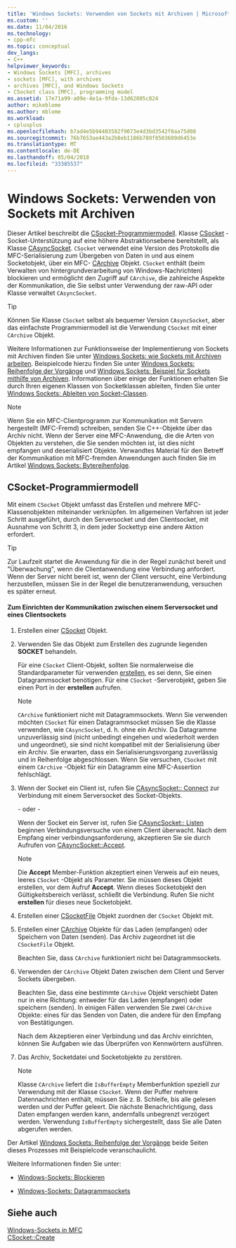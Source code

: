 ```yaml
---
title: 'Windows Sockets: Verwenden von Sockets mit Archiven | Microsoft Docs'
ms.custom: ''
ms.date: 11/04/2016
ms.technology:
- cpp-mfc
ms.topic: conceptual
dev_langs:
- C++
helpviewer_keywords:
- Windows Sockets [MFC], archives
- sockets [MFC], with archives
- archives [MFC], and Windows Sockets
- CSocket class [MFC], programming model
ms.assetid: 17e71a99-a09e-4e1a-9fda-13d62805c824
author: mikeblome
ms.author: mblome
ms.workload:
- cplusplus
ms.openlocfilehash: b7ad4e5b94403582f9073e4d3bd3542f8aa75d08
ms.sourcegitcommit: 76b7653ae443a2b8eb1186b789f8503609d6453e
ms.translationtype: MT
ms.contentlocale: de-DE
ms.lasthandoff: 05/04/2018
ms.locfileid: "33385537"
---
```

# <a name="windows-sockets-using-sockets-with-archives"></a>Windows Sockets: Verwenden von Sockets mit Archiven
Dieser Artikel beschreibt die [CSocket-Programmiermodell](#_core_the_csocket_programming_model). Klasse [CSocket](../mfc/reference/csocket-class.md) -Socket-Unterstützung auf eine höhere Abstraktionsebene bereitstellt, als Klasse [CAsyncSocket](../mfc/reference/casyncsocket-class.md). `CSocket` verwendet eine Version des Protokolls die MFC-Serialisierung zum Übergeben von Daten in und aus einem Socketobjekt, über ein MFC- [CArchive](../mfc/reference/carchive-class.md) Objekt. `CSocket` enthält (beim Verwalten von hintergrundverarbeitung von Windows-Nachrichten) blockieren und ermöglicht den Zugriff auf `CArchive`, die zahlreiche Aspekte der Kommunikation, die Sie selbst unter Verwendung der raw-API oder Klasse verwaltet `CAsyncSocket`.  
  
> [!TIP]
>  Können Sie Klasse `CSocket` selbst als bequemer Version `CAsyncSocket`, aber das einfachste Programmiermodell ist die Verwendung `CSocket` mit einer `CArchive` Objekt.  
  
 Weitere Informationen zur Funktionsweise der Implementierung von Sockets mit Archiven finden Sie unter [Windows Sockets: wie Sockets mit Archiven arbeiten](../mfc/windows-sockets-how-sockets-with-archives-work.md). Beispielcode hierzu finden Sie unter [Windows Sockets: Reihenfolge der Vorgänge](../mfc/windows-sockets-sequence-of-operations.md) und [Windows Sockets: Beispiel für Sockets mithilfe von Archiven](../mfc/windows-sockets-example-of-sockets-using-archives.md). Informationen über einige der Funktionen erhalten Sie durch Ihren eigenen Klassen von Socketklassen ableiten, finden Sie unter [Windows Sockets: Ableiten von Socket-Classen](../mfc/windows-sockets-deriving-from-socket-classes.md).  
  
> [!NOTE]
>  Wenn Sie ein MFC-Clientprogramm zur Kommunikation mit Servern hergestellt (MFC-Fremd) schreiben, senden Sie C++-Objekte über das Archiv nicht. Wenn der Server eine MFC-Anwendung, die die Arten von Objekten zu verstehen, die Sie senden möchten ist, ist dies nicht empfangen und deserialisiert Objekte. Verwandtes Material für den Betreff der Kommunikation mit MFC-fremden Anwendungen auch finden Sie im Artikel [Windows Sockets: Bytereihenfolge](../mfc/windows-sockets-byte-ordering.md).  
  
##  <a name="_core_the_csocket_programming_model"></a> CSocket-Programmiermodell  
 Mit einem `CSocket` Objekt umfasst das Erstellen und mehrere MFC-Klassenobjekten miteinander verknüpfen. Im allgemeinen Verfahren ist jeder Schritt ausgeführt, durch den Serversocket und den Clientsocket, mit Ausnahme von Schritt 3, in dem jeder Sockettyp eine andere Aktion erfordert.  
  
> [!TIP]
>  Zur Laufzeit startet die Anwendung für die in der Regel zunächst bereit und "Überwachung", wenn die Clientanwendung eine Verbindung anfordert. Wenn der Server nicht bereit ist, wenn der Client versucht, eine Verbindung herzustellen, müssen Sie in der Regel die benutzeranwendung, versuchen es später erneut.  
  
#### <a name="to-set-up-communication-between-a-server-socket-and-a-client-socket"></a>Zum Einrichten der Kommunikation zwischen einem Serversocket und eines Clientsockets  
  
1.  Erstellen einer [CSocket](../mfc/reference/csocket-class.md) Objekt.  
  
2.  Verwenden Sie das Objekt zum Erstellen des zugrunde liegenden **SOCKET** behandeln.  
  
     Für eine `CSocket` Client-Objekt, sollten Sie normalerweise die Standardparameter für verwenden [erstellen](../mfc/reference/casyncsocket-class.md#create), es sei denn, Sie einen Datagrammsocket benötigen. Für eine `CSocket` -Serverobjekt, geben Sie einen Port in der **erstellen** aufrufen.  
  
    > [!NOTE]
    >  `CArchive` funktioniert nicht mit Datagrammsockets. Wenn Sie verwenden möchten `CSocket` für einen Datagrammsocket müssen Sie die Klasse verwenden, wie `CAsyncSocket`, d. h. ohne ein Archiv. Da Datagramme unzuverlässig sind (nicht unbedingt eingehen und wiederholt werden und ungeordnet), sie sind nicht kompatibel mit der Serialisierung über ein Archiv. Sie erwarten, dass ein Serialisierungsvorgang zuverlässig und in Reihenfolge abgeschlossen. Wenn Sie versuchen, `CSocket` mit einem `CArchive` -Objekt für ein Datagramm eine MFC-Assertion fehlschlägt.  
  
3.  Wenn der Socket ein Client ist, rufen Sie [CAsyncSocket:: Connect](../mfc/reference/casyncsocket-class.md#connect) zur Verbindung mit einem Serversocket des Socket-Objekts.  
  
     - oder -   
  
     Wenn der Socket ein Server ist, rufen Sie [CAsyncSocket:: Listen](../mfc/reference/casyncsocket-class.md#listen) beginnen Verbindungsversuche von einem Client überwacht. Nach dem Empfang einer verbindungsanforderung, akzeptieren Sie sie durch Aufrufen von [CAsyncSocket::Accept](../mfc/reference/casyncsocket-class.md#accept).  
  
    > [!NOTE]
    >  Die **Accept** Member-Funktion akzeptiert einen Verweis auf ein neues, leeres `CSocket` -Objekt als Parameter. Sie müssen dieses Objekt erstellen, vor dem Aufruf **Accept**. Wenn dieses Socketobjekt den Gültigkeitsbereich verlässt, schließt die Verbindung. Rufen Sie nicht **erstellen** für dieses neue Socketobjekt.  
  
4.  Erstellen einer [CSocketFile](../mfc/reference/csocketfile-class.md) Objekt zuordnen der `CSocket` Objekt mit.  
  
5.  Erstellen einer [CArchive](../mfc/reference/carchive-class.md) Objekte für das Laden (empfangen) oder Speichern von Daten (senden). Das Archiv zugeordnet ist die `CSocketFile` Objekt.  
  
     Beachten Sie, dass `CArchive` funktioniert nicht bei Datagrammsockets.  
  
6.  Verwenden der `CArchive` Objekt Daten zwischen dem Client und Server Sockets übergeben.  
  
     Beachten Sie, dass eine bestimmte `CArchive` Objekt verschiebt Daten nur in eine Richtung: entweder für das Laden (empfangen) oder speichern (senden). In einigen Fällen verwenden Sie zwei `CArchive` Objekte: eines für das Senden von Daten, die andere für den Empfang von Bestätigungen.  
  
     Nach dem Akzeptieren einer Verbindung und das Archiv einrichten, können Sie Aufgaben wie das Überprüfen von Kennwörtern ausführen.  
  
7.  Das Archiv, Socketdatei und Socketobjekte zu zerstören.  
  
    > [!NOTE]
    >  Klasse `CArchive` liefert die `IsBufferEmpty` Memberfunktion speziell zur Verwendung mit der Klasse `CSocket`. Wenn der Puffer mehrere Datennachrichten enthält, müssen Sie z. B. Schleife, bis alle gelesen werden und der Puffer geleert. Die nächste Benachrichtigung, dass Daten empfangen werden kann, andernfalls unbegrenzt verzögert werden. Verwendung `IsBufferEmpty` sichergestellt, dass Sie alle Daten abgerufen werden.  
  
 Der Artikel [Windows Sockets: Reihenfolge der Vorgänge](../mfc/windows-sockets-sequence-of-operations.md) beide Seiten dieses Prozesses mit Beispielcode veranschaulicht.  
  
 Weitere Informationen finden Sie unter:  
  
-   [Windows-Sockets: Blockieren](../mfc/windows-sockets-stream-sockets.md)  
  
-   [Windows-Sockets: Datagrammsockets](../mfc/windows-sockets-datagram-sockets.md)  
  
## <a name="see-also"></a>Siehe auch  
 [Windows-Sockets in MFC](../mfc/windows-sockets-in-mfc.md)   
 [CSocket::Create](../mfc/reference/csocket-class.md#create)

